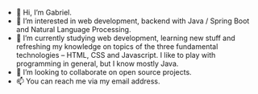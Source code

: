 - 👋 Hi, I’m Gabriel.
- 👀 I’m interested in web development, backend with Java / Spring Boot and Natural Language Processing.
- 🌱 I’m currently studying web development, learning new stuff and refreshing my knowledge on topics of the three fundamental technologies – HTML, CSS and Javascript. I like to play with programming in general, but I know mostly Java.
- 💞️ I’m looking to collaborate on open source projects.
- 📫 You can reach me via my email address.

<!---
limagb/limagb is a ✨ special ✨ repository because its `README.md` (this file) appears on your GitHub profile.
You can click the Preview link to take a look at your changes.
--->
